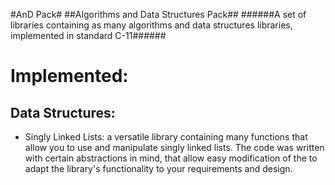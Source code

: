 #AnD Pack#
##Algorithms and Data Structures Pack##
######A set of libraries containing as many algorithms and data structures libraries, implemented in standard C-11######

Implemented:
============
Data Structures:
----------------
- Singly Linked Lists:
a versatile library containing many functions that allow you to use and manipulate
singly linked lists. The code was written with certain abstractions in mind,
that allow easy modification of the to adapt the library's functionality 
to your requirements and design.

 
